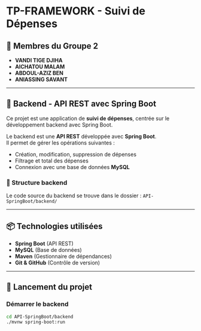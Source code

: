 # TP-FRAMEWORK - Suivi de Dépenses

## 👥 Membres du Groupe 2

- **VANDI TIGE DJIHA**
- **AICHATOU MALAM**
- **ABDOUL-AZIZ BEN**
- **ANIASSING SAVANT**

---

## 🔧 Backend - API REST avec Spring Boot

Ce projet est une application de **suivi de dépenses**, centrée sur le développement backend avec Spring Boot.

Le backend est une **API REST** développée avec **Spring Boot**.  
Il permet de gérer les opérations suivantes :

- Création, modification, suppression de dépenses
- Filtrage et total des dépenses
- Connexion avec une base de données **MySQL**

### 📁 Structure backend
Le code source du backend se trouve dans le dossier : `API-SpringBoot/backend/`

---

## 📦 Technologies utilisées

- **Spring Boot** (API REST)
- **MySQL** (Base de données)
- **Maven** (Gestionnaire de dépendances)
- **Git & GitHub** (Contrôle de version)

---

## 🚀 Lancement du projet

### Démarrer le backend

```bash
cd API-SpringBoot/backend
./mvnw spring-boot:run

